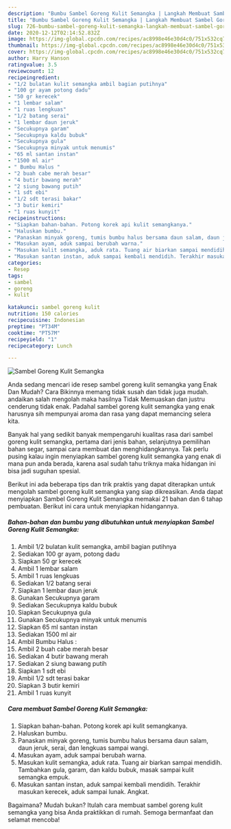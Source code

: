 ```yaml
---
description: "Bumbu Sambel Goreng Kulit Semangka | Langkah Membuat Sambel Goreng Kulit Semangka Yang Enak Banget"
title: "Bumbu Sambel Goreng Kulit Semangka | Langkah Membuat Sambel Goreng Kulit Semangka Yang Enak Banget"
slug: 726-bumbu-sambel-goreng-kulit-semangka-langkah-membuat-sambel-goreng-kulit-semangka-yang-enak-banget
date: 2020-12-12T02:14:52.832Z
image: https://img-global.cpcdn.com/recipes/ac8998e46e30d4c0/751x532cq70/sambel-goreng-kulit-semangka-foto-resep-utama.jpg
thumbnail: https://img-global.cpcdn.com/recipes/ac8998e46e30d4c0/751x532cq70/sambel-goreng-kulit-semangka-foto-resep-utama.jpg
cover: https://img-global.cpcdn.com/recipes/ac8998e46e30d4c0/751x532cq70/sambel-goreng-kulit-semangka-foto-resep-utama.jpg
author: Harry Hanson
ratingvalue: 3.5
reviewcount: 12
recipeingredient:
- "1/2 bulatan kulit semangka ambil bagian putihnya"
- "100 gr ayam potong dadu"
- "50 gr kerecek"
- "1 lembar salam"
- "1 ruas lengkuas"
- "1/2 batang serai"
- "1 lembar daun jeruk"
- "Secukupnya garam"
- "Secukupnya kaldu bubuk"
- "Secukupnya gula"
- "Secukupnya minyak untuk menumis"
- "65 ml santan instan"
- "1500 ml air"
- " Bumbu Halus "
- "2 buah cabe merah besar"
- "4 butir bawang merah"
- "2 siung bawang putih"
- "1 sdt ebi"
- "1/2 sdt terasi bakar"
- "3 butir kemiri"
- "1 ruas kunyit"
recipeinstructions:
- "Siapkan bahan-bahan. Potong korek api kulit semangkanya."
- "Haluskan bumbu."
- "Panaskan minyak goreng, tumis bumbu halus bersama daun salam, daun jeruk, serai, dan lengkuas sampai wangi."
- "Masukan ayam, aduk sampai berubah warna."
- "Masukan kulit semangka, aduk rata. Tuang air biarkan sampai mendidih. Tambahkan gula, garam, dan kaldu bubuk, masak sampai kulit semangka empuk."
- "Masukan santan instan, aduk sampai kembali mendidih. Terakhir masukan kerecek, aduk sampai lunak. Angkat."
categories:
- Resep
tags:
- sambel
- goreng
- kulit

katakunci: sambel goreng kulit 
nutrition: 150 calories
recipecuisine: Indonesian
preptime: "PT34M"
cooktime: "PT57M"
recipeyield: "1"
recipecategory: Lunch

---
```



![Sambel Goreng Kulit Semangka](https://img-global.cpcdn.com/recipes/ac8998e46e30d4c0/751x532cq70/sambel-goreng-kulit-semangka-foto-resep-utama.jpg)

Anda sedang mencari ide resep sambel goreng kulit semangka yang Enak Dan Mudah? Cara Bikinnya memang tidak susah dan tidak juga mudah. andaikan salah mengolah maka hasilnya Tidak Memuaskan dan justru cenderung tidak enak. Padahal sambel goreng kulit semangka yang enak harusnya sih mempunyai aroma dan rasa yang dapat memancing selera kita.

Banyak hal yang sedikit banyak mempengaruhi kualitas rasa dari sambel goreng kulit semangka, pertama dari jenis bahan, selanjutnya pemilihan bahan segar, sampai cara membuat dan menghidangkannya. Tak perlu pusing kalau ingin menyiapkan sambel goreng kulit semangka yang enak di mana pun anda berada, karena asal sudah tahu triknya maka hidangan ini bisa jadi suguhan spesial.




Berikut ini ada beberapa tips dan trik praktis yang dapat diterapkan untuk mengolah sambel goreng kulit semangka yang siap dikreasikan. Anda dapat menyiapkan Sambel Goreng Kulit Semangka memakai 21 bahan dan 6 tahap pembuatan. Berikut ini cara untuk menyiapkan hidangannya.

<!--inarticleads1-->

##### Bahan-bahan dan bumbu yang dibutuhkan untuk menyiapkan Sambel Goreng Kulit Semangka:

1. Ambil 1/2 bulatan kulit semangka, ambil bagian putihnya
1. Sediakan 100 gr ayam, potong dadu
1. Siapkan 50 gr kerecek
1. Ambil 1 lembar salam
1. Ambil 1 ruas lengkuas
1. Sediakan 1/2 batang serai
1. Siapkan 1 lembar daun jeruk
1. Gunakan Secukupnya garam
1. Sediakan Secukupnya kaldu bubuk
1. Siapkan Secukupnya gula
1. Gunakan Secukupnya minyak untuk menumis
1. Siapkan 65 ml santan instan
1. Sediakan 1500 ml air
1. Ambil  Bumbu Halus :
1. Ambil 2 buah cabe merah besar
1. Sediakan 4 butir bawang merah
1. Sediakan 2 siung bawang putih
1. Siapkan 1 sdt ebi
1. Ambil 1/2 sdt terasi bakar
1. Siapkan 3 butir kemiri
1. Ambil 1 ruas kunyit




<!--inarticleads2-->

##### Cara membuat Sambel Goreng Kulit Semangka:

1. Siapkan bahan-bahan. Potong korek api kulit semangkanya.
1. Haluskan bumbu.
1. Panaskan minyak goreng, tumis bumbu halus bersama daun salam, daun jeruk, serai, dan lengkuas sampai wangi.
1. Masukan ayam, aduk sampai berubah warna.
1. Masukan kulit semangka, aduk rata. Tuang air biarkan sampai mendidih. Tambahkan gula, garam, dan kaldu bubuk, masak sampai kulit semangka empuk.
1. Masukan santan instan, aduk sampai kembali mendidih. Terakhir masukan kerecek, aduk sampai lunak. Angkat.




Bagaimana? Mudah bukan? Itulah cara membuat sambel goreng kulit semangka yang bisa Anda praktikkan di rumah. Semoga bermanfaat dan selamat mencoba!

